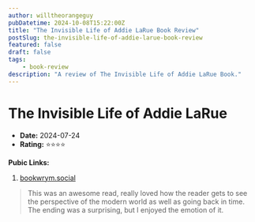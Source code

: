 ```yaml
---
author: willtheorangeguy
pubDatetime: 2024-10-08T15:22:00Z
title: "The Invisible Life of Addie LaRue Book Review"
postSlug: the-invisible-life-of-addie-larue-book-review
featured: false
draft: false
tags:
    - book-review
description: "A review of The Invisible Life of Addie LaRue Book."
---
```


# The Invisible Life of Addie LaRue

-   **Date:** 2024-07-24
-   **Rating:** ⭐⭐⭐⭐

**Pubic Links:**

1. [bookwrym.social](https://bookwyrm.social/user/willtheorangeguy/review/4967999/s/great-book)

> This was an awesome read, really loved how the reader gets to see the perspective of the modern world as well as going back in time. The ending was a surprising, but I enjoyed the emotion of it.
